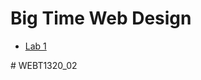 <h1>Big Time Web Design</h1>
 
<ul>
    <li><a href="lab1/index.html">Lab 1</a></li>
</ul># WEBT1320_02
 

